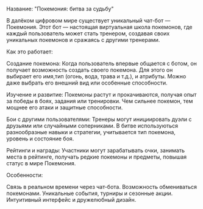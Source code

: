 Название: "Покемония: битва за судьбу"

В далёком цифровом мире существует уникальный чат-бот — Покемония. Этот бот — настоящая виртуальная школа покемонов, где каждый пользователь может стать тренером, создавая своих уникальных покемонов и сражаясь с другими тренерами.

Как это работает:

Создание покемона:
Когда пользователь впервые общается с ботом, он получает возможность создать своего покемона. Для этого он выбирает его имя,тип (огонь, вода, трава и т.д.), и атрибуты. Можно даже выбрать его внешний вид или особенные способности.

Изучение и развитие:
Покемоны растут и прокачиваются, получая опыт за победы в боях, задания или тренировки. Чем сильнее покемон, тем мощнее его атаки и защитные способности.

Бои с другими пользователями:
Тренеры могут инициировать дуэли с друзьями или случайными соперниками. В битве используються разнообразные навыки и стратегии, учитывается тип покемона, уровень и состояние боя.

Рейтинги и награды:
Участники могут зарабатывать очки, занимать места в рейтинге, получать редкие покемоны и предметы, повышая статус в мире Покемония.

Особенности:

Связь в реальном времени через чат-бота.
Возможность обмениваться покемонами.
Уникальные события, турниры и сезонные акции.
Интуитивный интерфейс и дружелюбный дизайн.
